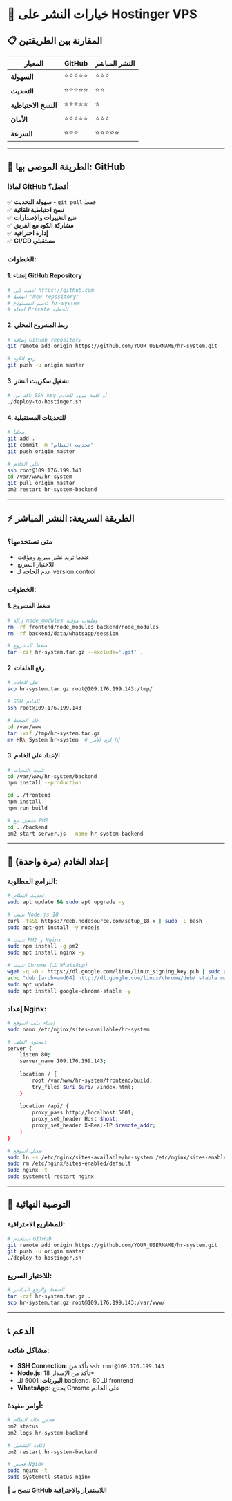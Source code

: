 # 🚀 خيارات النشر على Hostinger VPS

## 📋 **المقارنة بين الطريقتين**

| المعيار | GitHub | النشر المباشر |
|---------|--------|-------------|
| **السهولة** | ⭐⭐⭐⭐⭐ | ⭐⭐⭐ |
| **التحديث** | ⭐⭐⭐⭐⭐ | ⭐⭐ |
| **النسخ الاحتياطية** | ⭐⭐⭐⭐⭐ | ⭐ |
| **الأمان** | ⭐⭐⭐⭐⭐ | ⭐⭐⭐ |
| **السرعة** | ⭐⭐⭐ | ⭐⭐⭐⭐⭐ |

---

## 🎯 **الطريقة الموصى بها: GitHub**

### **لماذا GitHub أفضل؟**
✅ **سهولة التحديث** - `git pull` فقط  
✅ **نسخ احتياطية تلقائية**  
✅ **تتبع التغييرات والإصدارات**  
✅ **مشاركة الكود مع الفريق**  
✅ **إدارة احترافية**  
✅ **CI/CD مستقبلي**  

### **الخطوات:**

#### **1. إنشاء GitHub Repository**
```bash
# اذهب إلى https://github.com
# اضغط "New repository"
# اسم المستودع: hr-system
# اجعله Private للحماية
```

#### **2. ربط المشروع المحلي**
```bash
# إضافة GitHub repository
git remote add origin https://github.com/YOUR_USERNAME/hr-system.git

# رفع الكود
git push -u origin master
```

#### **3. تشغيل سكريبت النشر**
```bash
# تأكد من SSH key أو كلمة مرور للخادم
./deploy-to-hostinger.sh
```

#### **4. للتحديثات المستقبلية**
```bash
# محلياً
git add .
git commit -m "تحديث النظام"
git push origin master

# على الخادم
ssh root@109.176.199.143
cd /var/www/hr-system
git pull origin master
pm2 restart hr-system-backend
```

---

## ⚡ **الطريقة السريعة: النشر المباشر**

### **متى نستخدمها؟**
- عندما تريد نشر سريع ومؤقت
- للاختبار السريع
- عدم الحاجة لـ version control

### **الخطوات:**

#### **1. ضغط المشروع**
```bash
# إزالة node_modules وملفات مؤقتة
rm -rf frontend/node_modules backend/node_modules
rm -rf backend/data/whatsapp/session

# ضغط المشروع
tar -czf hr-system.tar.gz --exclude='.git' .
```

#### **2. رفع الملفات**
```bash
# نقل للخادم
scp hr-system.tar.gz root@109.176.199.143:/tmp/

# SSH للخادم
ssh root@109.176.199.143

# فك الضغط
cd /var/www
tar -xzf /tmp/hr-system.tar.gz
mv HR\ System hr-system  # إذا لزم الأمر
```

#### **3. الإعداد على الخادم**
```bash
# تثبيت التبعيات
cd /var/www/hr-system/backend
npm install --production

cd ../frontend
npm install
npm run build

# تشغيل مع PM2
cd ../backend
pm2 start server.js --name hr-system-backend
```

---

## 🔧 **إعداد الخادم (مرة واحدة)**

### **البرامج المطلوبة:**
```bash
# تحديث النظام
sudo apt update && sudo apt upgrade -y

# تثبيت Node.js 18
curl -fsSL https://deb.nodesource.com/setup_18.x | sudo -E bash -
sudo apt-get install -y nodejs

# تثبيت PM2 و Nginx
sudo npm install -g pm2
sudo apt install nginx -y

# تثبيت Chrome (للـ WhatsApp)
wget -q -O - https://dl.google.com/linux/linux_signing_key.pub | sudo apt-key add -
echo "deb [arch=amd64] http://dl.google.com/linux/chrome/deb/ stable main" > /etc/apt/sources.list.d/google-chrome.list
sudo apt update
sudo apt install google-chrome-stable -y
```

### **إعداد Nginx:**
```bash
# إنشاء ملف الموقع
sudo nano /etc/nginx/sites-available/hr-system

# محتوى الملف:
server {
    listen 80;
    server_name 109.176.199.143;
    
    location / {
        root /var/www/hr-system/frontend/build;
        try_files $uri $uri/ /index.html;
    }
    
    location /api/ {
        proxy_pass http://localhost:5001;
        proxy_set_header Host $host;
        proxy_set_header X-Real-IP $remote_addr;
    }
}

# تفعيل الموقع
sudo ln -s /etc/nginx/sites-available/hr-system /etc/nginx/sites-enabled/
sudo rm /etc/nginx/sites-enabled/default
sudo nginx -t
sudo systemctl restart nginx
```

---

## 🌟 **التوصية النهائية**

### **للمشاريع الاحترافية:**
```bash
# استخدم GitHub
git remote add origin https://github.com/YOUR_USERNAME/hr-system.git
git push -u origin master
./deploy-to-hostinger.sh
```

### **للاختبار السريع:**
```bash
# الضغط والرفع المباشر
tar -czf hr-system.tar.gz .
scp hr-system.tar.gz root@109.176.199.143:/var/www/
```

---

## 📞 **الدعم**

### **مشاكل شائعة:**
- **SSH Connection**: تأكد من `ssh root@109.176.199.143`
- **Node.js**: تأكد من الإصدار 18+
- **البورتات**: 5001 للـ backend، 80 للـ frontend
- **WhatsApp**: يحتاج Chrome على الخادم

### **أوامر مفيدة:**
```bash
# فحص حالة النظام
pm2 status
pm2 logs hr-system-backend

# إعادة التشغيل
pm2 restart hr-system-backend

# فحص Nginx
sudo nginx -t
sudo systemctl status nginx
```

**🎯 ننصح بـ GitHub للاستقرار والاحترافية!** 